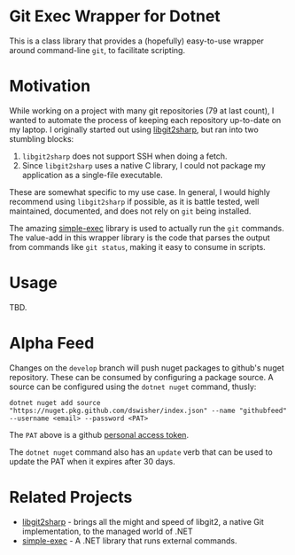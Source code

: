 # Git Exec Wrapper for Dotnet

This is a class library that provides a (hopefully) easy-to-use wrapper around command-line `git`, to facilitate scripting.


# Motivation

While working on a project with many git repositories (79 at last count), I wanted to automate the process of keeping each repository up-to-date on my laptop.
I originally started out using [libgit2sharp](https://github.com/libgit2/libgit2sharp), but ran into two stumbling blocks:

1. `libgit2sharp` does not support SSH when doing a fetch.
1. Since `libgit2sharp` uses a native C library, I could not package my application as a single-file executable.

These are somewhat specific to my use case.
In general, I would highly recommend using `libgit2sharp` if possible, as it is battle tested, well maintained, documented, and does not rely on `git` being installed.

The amazing [simple-exec](https://github.com/adamralph/simple-exec) library is used to actually run the `git` commands.
The value-add in this wrapper library is the code that parses the output from commands like `git status`, making it easy to consume in scripts.


# Usage

TBD.


# Alpha Feed

Changes on the `develop` branch will push nuget packages to github's nuget repository.
These can be consumed by configuring a package source.
A source can be configured using the `dotnet nuget` command, thusly:

    dotnet nuget add source "https://nuget.pkg.github.com/dswisher/index.json" --name "githubfeed" --username <email> --password <PAT>

The `PAT` above is a github [personal access token](https://github.com/settings/tokens).

The `dotnet nuget` command also has an `update` verb that can be used to update the PAT when it expires after 30 days.


# Related Projects

* [libgit2sharp](https://github.com/libgit2/libgit2sharp) - brings all the might and speed of libgit2, a native Git implementation, to the managed world of .NET
* [simple-exec](https://github.com/adamralph/simple-exec) - A .NET library that runs external commands.
